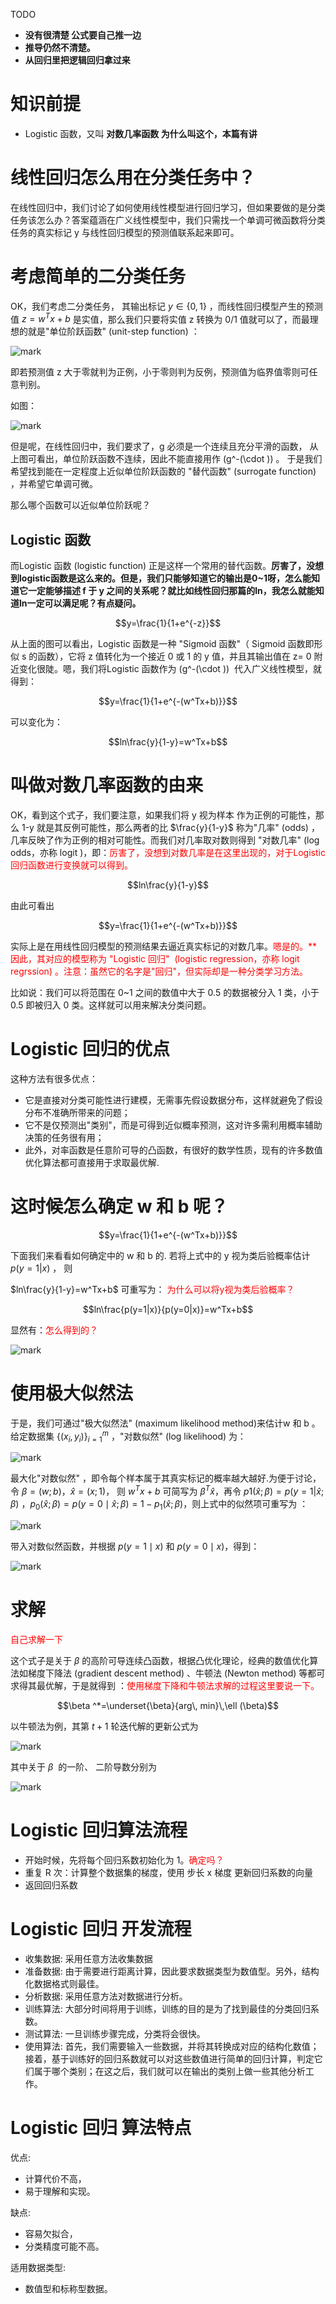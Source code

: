 TODO

* **没有很清楚 公式要自己推一边**
* **推导仍然不清楚。**
* **从回归里把逻辑回归拿过来**





# 知识前提

- Logistic 函数，又叫 **对数几率函数 为什么叫这个，本篇有讲**







# 线性回归怎么用在分类任务中？

在线性回归中，我们讨论了如何使用线性模型进行回归学习，但如果要做的是分类任务该怎么办？答案蕴涵在广义线性模型中，我们只需找一个单调可微函数将分类任务的真实标记 y 与线性回归模型的预测值联系起来即可。


# 考虑简单的二分类任务


OK，我们考虑二分类任务， 其输出标记 $y\in \{0,1\}$ ，而线性回归模型产生的预测值 $z=w^Tx+b$ 是实值，那么我们只要将实值 z 转换为 0/1 值就可以了，而最理想的就是"单位阶跃函数" (unit-step function) ：


![mark](http://pacdb2bfr.bkt.clouddn.com/blog/image/180625/37I9K1k5ea.png?imageslim)


即若预测值 z 大于零就判为正例，小于零则判为反例，预测值为临界值零则可任意判别。

如图：

![mark](http://pacdb2bfr.bkt.clouddn.com/blog/image/180625/CgCam8lLEc.png?imageslim)


但是呢，在线性回归中，我们要求了，g 必须是一个连续且充分平滑的函数， 从上图可看出，单位阶跃函数不连续，因此不能直接用作 \(g^-(\cdot )\) 。 于是我们希望找到能在一定程度上近似单位阶跃函数的 "替代函数" (surrogate function) ，并希望它单调可微。

那么哪个函数可以近似单位阶跃呢？


## Logistic 函数


而Logistic 函数 (logistic function) 正是这样一个常用的替代函数。**厉害了，没想到logistic函数是这么来的。但是，我们只能够知道它的输出是0~1呀，怎么能知道它一定能够描述 f 于 y 之间的关系呢？就比如线性回归那篇的ln，我怎么就能知道ln一定可以满足呢？有点疑问。**

$$y=\frac{1}{1+e^{-z}}$$


从上面的图可以看出，Logistic 函数是一种 "Sigmoid 函数"（ Sigmoid 函数即形似 s 的函数），它将 z 值转化为一个接近 0 或 1 的 y 值，并且其输出值在 z= 0 附近变化很陡。嗯，我们将Logistic 函数作为 \(g^-(\cdot )\)  代入广义线性模型，就得到：

$$y=\frac{1}{1+e^{-(w^Tx+b)}}$$

可以变化为：

$$ln\frac{y}{1-y}=w^Tx+b$$





# 叫做对数几率函数的由来


OK，看到这个式子，我们要注意，如果我们将 y 视为样本 作为正例的可能性，那么 1-y 就是其反例可能性，那么两者的比 $\frac{y}{1-y}$ 称为"几率" (odds) ，几率反映了作为正例的相对可能性。而我们对几率取对数则得到 "对数几率" (log odds，亦称 logit )，即：<span style="color:red;">厉害了，没想到对数几率是在这里出现的，对于Logistic回归函数进行变换就可以得到。</span>

$$ln\frac{y}{1-y}$$


由此可看出

$$y=\frac{1}{1+e^{-(w^Tx+b)}}$$

实际上是在用线性回归模型的预测结果去逼近真实标记的对数几率。<span style="color:red;">嗯是的。**因此，其对应的模型称为 "Logistic 回归"  (logistic regression，亦称 logit regrssion) 。注意：虽然它的名字是"回归"，但实际却是一种分类学习方法。</span>

比如说：我们可以将范围在 0~1 之间的数值中大于 0.5 的数据被分入 1 类，小于 0.5 即被归入 0 类。这样就可以用来解决分类问题。


# Logistic 回归的优点


这种方法有很多优点：
- 它是直接对分类可能性进行建模，无需事先假设数据分布，这样就避免了假设分布不准确所带来的问题；
- 它不是仅预测出"类别"，而是可得到近似概率预测，这对许多需利用概率辅助决策的任务很有用；
- 此外，对率函数是任意阶可导的凸函数，有很好的数学性质，现有的许多数值优化算法都可直接用于求取最优解.




# 这时候怎么确定 w 和 b 呢？

$$y=\frac{1}{1+e^{-(w^Tx+b)}}$$



下面我们来看看如何确定中的 w 和 b 的. 若将上式中的 y 视为类后验概率估计 $p(y=1|x)$ ， 则

$ln\frac{y}{1-y}=w^Tx+b$ 可重写为： <span style="color:red;">为什么可以将y视为类后验概率？</span>

$$ln\frac{p(y=1|x)}{p(y=0|x)}=w^Tx+b$$


显然有：<span style="color:red;">怎么得到的？</span>


![mark](http://pacdb2bfr.bkt.clouddn.com/blog/image/180625/JEK84KCLdC.png?imageslim)





# 使用极大似然法


于是，我们可通过"极大似然法" (maximum likelihood method)来估计w 和 b 。给定数据集 $\{(x_i,y_i)\}_{i=1}^{m}$ ，"对数似然" (log likelihood) 为：


![mark](http://pacdb2bfr.bkt.clouddn.com/blog/image/180625/1II9diB21D.png?imageslim)


最大化"对数似然" ，即令每个样本属于其真实标记的概率越大越好.为便于讨论，令 $\beta= (w;b)$，$\hat{x}=(x;1)$， 则 $w^Tx +b$ 可简写为 $\beta^T\hat{x}$，再令 $p1(\hat{x};\beta) = p(y= 1|\hat{x};\beta)$ ，$p_0(\hat{x};\beta)=p(y=0\mid \hat{x};\beta)=1-p_1(\hat{x};\beta)$，则上式中的似然项可重写为 ：


![mark](http://pacdb2bfr.bkt.clouddn.com/blog/image/180626/C1cLFhL6dl.png?imageslim)


带入对数似然函数，并根据 $p(y=1\mid x)$ 和 $p(y=0\mid x)$，得到：


![mark](http://pacdb2bfr.bkt.clouddn.com/blog/image/180626/3ea87achdA.png?imageslim)




# 求解


<span style="color:red;">自己求解一下</span>

这个式子是关于 $\beta$ 的高阶可导连续凸函数，根据凸优化理论，经典的数值优化算法如梯度下降法 (gradient descent method) 、牛顿法 (Newton method) 等都可求得其最优解，于是就得到 ：<span style="color:red;">使用梯度下降和牛顿法求解的过程这里要说一下。</span>

$$\beta ^*=\underset{\beta}{arg\, min}\,\ell (\beta)$$

以牛顿法为例，其第 $t+1$ 轮迭代解的更新公式为


![mark](http://pacdb2bfr.bkt.clouddn.com/blog/image/180626/6EmKkJkmCb.png?imageslim)


其中关于 $\beta$  的一阶、 二阶导数分别为

![mark](http://pacdb2bfr.bkt.clouddn.com/blog/image/180626/b6l9gLCkHA.png?imageslim)




# Logistic 回归算法流程
* 开始时候，先将每个回归系数初始化为 1。<span style="color:red;">确定吗？</span>
* 重复 R 次：计算整个数据集的梯度，使用 步长 x 梯度 更新回归系数的向量
* 返回回归系数


# Logistic 回归 开发流程

* 收集数据: 采用任意方法收集数据
* 准备数据: 由于需要进行距离计算，因此要求数据类型为数值型。另外，结构化数据格式则最佳。
* 分析数据: 采用任意方法对数据进行分析。
* 训练算法: 大部分时间将用于训练，训练的目的是为了找到最佳的分类回归系数。
* 测试算法: 一旦训练步骤完成，分类将会很快。
* 使用算法: 首先，我们需要输入一些数据，并将其转换成对应的结构化数值；接着，基于训练好的回归系数就可以对这些数值进行简单的回归计算，判定它们属于哪个类别；在这之后，我们就可以在输出的类别上做一些其他分析工作。




# Logistic 回归 算法特点


优点:
  * 计算代价不高，
  * 易于理解和实现。

缺点:
  * 容易欠拟合，
  * 分类精度可能不高。


适用数据类型:
  * 数值型和标称型数据。
